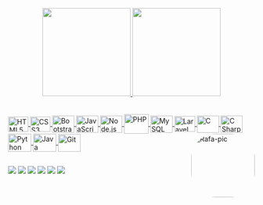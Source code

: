 <!-- Estadísticas y lenguajes -->
<div align="center">
  <a href="https://github.com/jesus-rm">
  <img height="180em" src="https://github-readme-stats.vercel.app/api?username=jesus-rm&show_icons=true&theme=dracula&include_all_commits=true&count_private=true"/>
  <img height="180em" src="https://github-readme-stats.vercel.app/api/top-langs/?username=jesus-rm&layout=compact&langs_count=7&theme=dracula"/>
</div>
<br><br>

<!-- Tecnologías (iconos) e imagen-->   
<div style="display: inline_block">
    <img align="center" alt="HTML5" height="31" width="41" src="https://cdn.jsdelivr.net/gh/devicons/devicon/icons/html5/html5-original.svg">
    <img align="center" alt="CSS3" height="31" width="41" src="https://cdn.jsdelivr.net/gh/devicons/devicon/icons/css3/css3-original.svg">
    <img align="center" alt="Bootstrap 5" height="35" width="45" src="https://cdn.jsdelivr.net/gh/devicons/devicon/icons/bootstrap/bootstrap-original.svg">
    <img align="center" alt="JavaScript" height="35" width="45" src="https://raw.githubusercontent.com/rahul-jha98/github_readme_icons/main/language_and_tools/square/javascript/javascript.svg">
    <img align="center" alt="Node.js" height="35" width="45" src="https://cdn.jsdelivr.net/gh/devicons/devicon/icons/nodejs/nodejs-original.svg">
    <img align="center" alt="PHP" height="40" width="50" src="https://cdn.jsdelivr.net/gh/devicons/devicon/icons/php/php-original.svg">
    <img align="center" alt="MySQL" height="35" width="45" src="https://cdn.jsdelivr.net/gh/devicons/devicon/icons/mysql/mysql-original.svg">
    <img align="center" alt="Laravel" height="32" width="42" src="https://cdn.jsdelivr.net/gh/devicons/devicon/icons/laravel/laravel-plain.svg">
    <img align="center" alt="C" height="35" width="45" src="https://cdn.jsdelivr.net/gh/devicons/devicon/icons/c/c-original.svg">
    <img align="center" alt="C Sharp" height="35" width="45" src="https://cdn.jsdelivr.net/gh/devicons/devicon/icons/csharp/csharp-original.svg">
    <img align="center" alt="Python" height="37" width="47" src="https://raw.githubusercontent.com/rahul-jha98/github_readme_icons/main/language_and_tools/square/python/python.svg">
    <img align="center" alt="Java" height="37" width="47" src="https://raw.githubusercontent.com/rahul-jha98/github_readme_icons/main/language_and_tools/square/java/java.svg">
    <img align="center" alt="Git" height="36" width="46" src="https://raw.githubusercontent.com/rahul-jha98/github_readme_icons/main/language_and_tools/square/git-scm/git-scm.svg">
    
   <img align="right" alt="Rafa-pic" height="130" style="border-radius:50px;" src="https://cdn.discordapp.com/attachments/956367139659456532/1355995919727726592/unsc.png?ex=67eaf51c&is=67e9a39c&hm=97bd1d91b0dfa241f469d63b309148e8d222c28b59a03b21194f2bce249287fa&?width=476&height=476">
</div>
  
  ##
 
<!-- Redes sociales y snake --> 
<div>
  <a href="https://jesusrm-portfolio.netlify.app/" target="_blank"><img src="https://img.shields.io/badge/website-543DE0?style=for-the-badge&logo=About.me&logoColor=white" target="_blank"></a>
  <a href="https://www.facebook.com/JesusRM.jrm" target="_blank"><img src="https://img.shields.io/badge/Facebook-1877F2?style=for-the-badge&logo=facebook&logoColor=white" target="_blank"></a>
  <a href="https://twitter.com/Jesus_RM9" target="_blank"><img src="https://img.shields.io/badge/Twitter-1DA1F2?style=for-the-badge&logo=twitter&logoColor=white" target="_blank"></a>
  <a href="https://www.youtube.com/channel/UCrNaE0Jb_VqtEvwvyruFRVw" target="_blank"><img src="https://img.shields.io/badge/YouTube-FF0000?style=for-the-badge&logo=youtube&logoColor=white" target="_blank"></a>
  <a href="https://www.pinterest.com.mx/jesus_rm9" target="_blank"><img src="https://img.shields.io/badge/Pinterest-%23E60023.svg?&style=for-the-badge&logo=Pinterest&logoColor=white" target="_blank"></a>
  <a href = "mailto:jesusdeoz900@gmail.com"><img src="https://img.shields.io/badge/-Gmail-FF4500?style=for-the-badge&logo=gmail&logoColor=white" target="_blank"></a>
</div>
